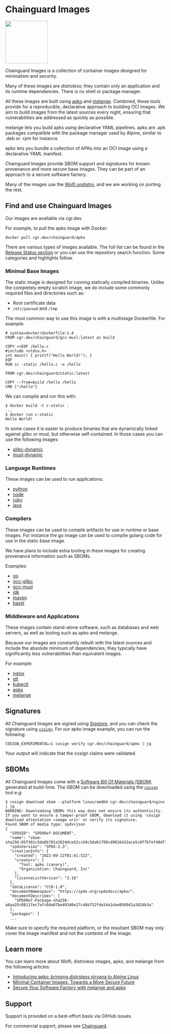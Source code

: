 # Chainguard Images

<a href="https://github.com/chainguard-images/images/blob/main/README.md#chainguard-images"><img width="133" src="https://raw.githubusercontent.com/chainguard-images/.github/main/profile/assets/view_images_button_4x.png"/></a>

Chainguard Images is a collection of container images designed for minimalism and security.

Many of these images are _distroless_; they contain only an application and its runtime
dependencies. There is no shell or package manager.

All these images are built using [apko](https://github.com/chainguard-dev/apko) and
[melange](https://github.com/chainguard-dev/melange). Combined, these tools provide for a
reproducible, declarative approach to building OCI images. We aim to build images from the latest
sources every night, ensuring that vulnerabilities are addressed as quickly as possible.

melange lets you build apks using declarative YAML pipelines. apks are .apk packages compatible with
the package manager used by Alpine, similar to .deb or .rpm for instance.

apko lets you bundle a collection of APKs into an OCI image using a declarative YAML manifest.

Chainguard Images provide SBOM support and signatures for known provenance and more secure base
images. They can be part of an approach to a secure software factory.

Many of the images use the [Wolfi undistro](https://github.com/wolfi-dev/), and we are working on
porting the rest.

## Find and use Chainguard Images

Our images are available via cgr.dev.

For example, to pull the apko image with Docker:

```
docker pull cgr.dev/chainguard/apko 
```

There are various types of images available. The full list can be found in the [Release Status
section](https://github.com/chainguard-images#release-status) or you can use the repository search
function. Some categories and highlights follow.

### Minimal Base Images

The static image is designed for running statically compiled binaries. Unlike the completely empty
scratch image, we do include some commonly required files and directories such as:

 - Root certificate data
 - `/etc/passwd` and `/tmp`

The most common way to use this image is with a multistage Dockerfile. For example:

```
# syntax=docker/dockerfile:1.4
FROM cgr.dev/chainguard/gcc-musl:latest as build

COPY <<EOF /hello.c
#include <stdio.h>
int main() { printf("Hello World!"); }
EOF
RUN cc -static /hello.c -o /hello

FROM cgr.dev/chainguard/static:latest

COPY --from=build /hello /hello
CMD ["/hello"]
```

We can compile and run this with:

```
$ docker build -t c-static .
...
$ docker run c-static
Hello World!
```

In some cases it is easier to produce binaries that are dynamically linked against glibc or musl,
but otherwise self-contained. In those cases you can use the following images:

 - [glibc-dynamic](https://github.com/chainguard-images/images/tree/main/images/glibc-dynamic)
 - [musl-dynamic](https://github.com/chainguard-images/images/tree/main/images/musl-dynamic)

### Language Runtimes

These images can be used to run applications:

- [python](https://github.com/chainguard-images/images/tree/main/images/python)
- [node](https://github.com/chainguard-images/images/tree/main/images/node)
- [ruby](https://github.com/chainguard-images/images/tree/main/images/ruby)
- [java](https://github.com/chainguard-images/images/tree/main/images/jre)

### Compilers

These images can be used to compile artifacts for use in runtime or base images. For instance the go
image can be used to compile golang code for use in the static base image.

We have plans to include extra tooling in these images for creating provenance information such
as SBOMs.

Examples:

 - [go](https://github.com/chainguard-images/images/tree/main/images/go)
 - [gcc-glibc](https://github.com/chainguard-images/images/tree/main/images/gcc-glibc)
 - [gcc-musl](https://github.com/chainguard-images/images/tree/main/images/gcc-musl)
 - [jdk](https://github.com/chainguard-images/images/tree/main/images/jdk)
 - [maven](https://github.com/chainguard-images/images/tree/main/images/maven)
 - [bazel](https://github.com/chainguard-images/images/tree/main/images/bazel)

### Middleware and Applications

These images contain stand-alone software, such as databases and web servers, as well as tooling
such as apko and melange.

Because our images are constantly rebuilt with the latest sources and include the absolute minimum
of dependencies, they typically have significantly less vulnerabilities than equivalent images.

For example:
 - [nginx](https://github.com/chainguard-images/images/tree/main/images/nginx) 
 - [git](https://github.com/chainguard-images/images/tree/main/images/git)
 - [kubectl](https://github.com/chainguard-images/images/tree/main/images/kubectl)
 - [apko](https://github.com/chainguard-images/images/tree/main/images/apko)
 - [melange](https://github.com/chainguard-images/images/tree/main/images/melange)

## Signatures

All Chainguard Images are signed using [Sigstore](https://www.sigstore.dev/), and you can check
the signature using [`cosign`](https://docs.sigstore.dev/cosign/overview). For our apko image example,
you can run the following:

```
COSIGN_EXPERIMENTAL=1 cosign verify cgr.dev/chainguard/apko | jq 
```

Your output will indicate that the cosign claims were validated.

## SBOMs

All Chainguard Images come with a [Software Bill Of Materials
(SBOM)](https://www.chainguard.dev/unchained/what-an-sbom-can-do-for-you) generated at build-time.
The SBOM can be downloaded using the [`cosign`](https://docs.sigstore.dev/cosign/overview) tool e.g:

```
$ cosign download sbom --platform linux/amd64 cgr.dev/chainguard/nginx | jq
WARNING: Downloading SBOMs this way does not ensure its authenticity. If you want to ensure a tamper-proof SBOM, download it using 'cosign download attestation <image uri>' or verify its signature.
Found SBOM of media type: spdx+json
{
  "SPDXID": "SPDXRef-DOCUMENT",
  "name": "sbom-sha256:05f301c5da6b701a1024dce52ccb9c58a61f98cd9816432ace5c0f7bfef40df7",
  "spdxVersion": "SPDX-2.3",
  "creationInfo": {
    "created": "2022-09-22T01:41:52Z",
    "creators": [
      "Tool: apko (canary)",
      "Organization: Chainguard, Inc"
    ],
    "licenseListVersion": "3.16"
  },
  "dataLicense": "CC0-1.0",
  "documentNamespace": "https://spdx.org/spdxdocs/apko/",
  "documentDescribes": [
    "SPDXRef-Package-sha256-a8aa25c0811fec7afc8de07be49340e27c4bb752fde24a1dae0509d1a3824b3a"
  ],
  "packages": [
  ...
```

Make sure to specify the required platform, or the resultant SBOM may only cover the image manifest and not
the contents of the image.

## Learn more 

You can learn more about Wolfi, distroless images, apko, and melange from the following
articles:

 - [Introducing apko: bringing distroless nirvana to Alpine Linux](https://blog.chainguard.dev/introducing-apko-bringing-distroless-nirvana-to-alpine-linux/)
 - [Minimal Container Images: Towards a More Secure Future](https://blog.chainguard.dev/minimal-container-images-towards-a-more-secure-future/)
 - [Secure Your Software Factory with melange and apko](https://blog.chainguard.dev/secure-your-software-factory-with-melange-and-apko/)

## Support

Support is provided on a best-effort basis via GitHub issues.

For commercial support, please see [Chainguard](https://www.chainguard.dev/chainguard-images).
